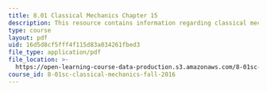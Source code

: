 ```yaml
---
title: 8.01 Classical Mechanics Chapter 15
description: This resource contains information regarding classical mechanics.
type: course
layout: pdf
uid: 16d5d8cf5fff4f115d83a034261fbed3
file_type: application/pdf
file_location: >-
  https://open-learning-course-data-production.s3.amazonaws.com/8-01sc-classical-mechanics-fall-2016/16d5d8cf5fff4f115d83a034261fbed3_MIT8_01F16_chapter15.pdf
course_id: 8-01sc-classical-mechanics-fall-2016
---
```

